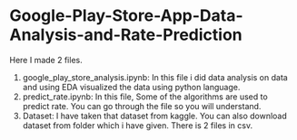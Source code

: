 # Google-Play-Store-App-Data-Analysis-and-Rate-Prediction
Here I made 2 files.
1. google_play_store_analysis.ipynb: In this file i did data analysis on data and using EDA visualized the data using python language.
2. predict_rate.ipynb: In this file, Some of the algorithms are used to predict rate. You can go through the file so you will understand.
3. Dataset: I have taken that dataset from kaggle. You can also download dataset from folder which i have given. There is 2 files in csv.

